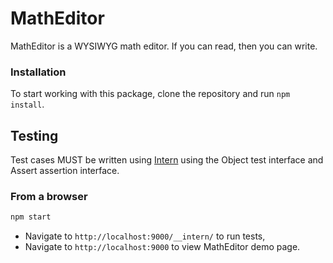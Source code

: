 # MathEditor

MathEditor is a WYSIWYG math editor.
If you can read, then you can write.

### Installation

To start working with this package, clone the repository and run `npm install`.

## Testing

Test cases MUST be written using [Intern](https://theintern.io/) using the Object test interface and Assert assertion interface.

### From a browser

```sh
npm start
```

* Navigate to `http://localhost:9000/__intern/` to run tests,
* Navigate to `http://localhost:9000` to view MathEditor demo page.
